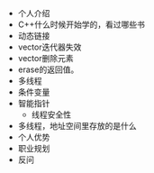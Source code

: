 - 个人介绍
- C++什么时候开始学的，看过哪些书
- 动态链接
- vector迭代器失效
- vector删除元素
- erase的返回值。
- 多线程
- 条件变量
- 智能指针
  - 线程安全性
- 多线程，地址空间里存放的是什么
- 个人优势
- 职业规划
- 反问